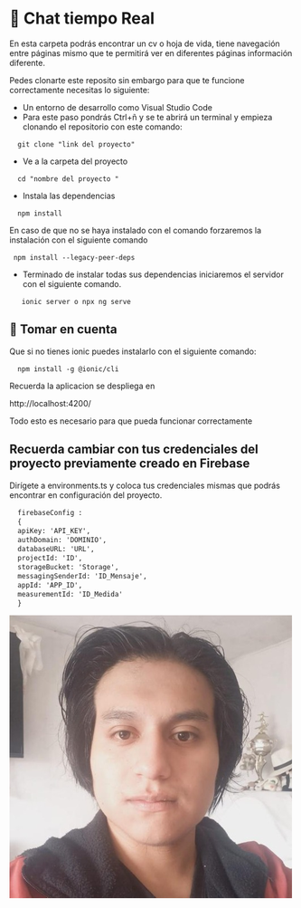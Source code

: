 # 📲 Chat tiempo Real

En esta carpeta podrás encontrar un cv o hoja de vida, tiene navegación entre páginas mismo que te permitirá ver en diferentes páginas información diferente.

Pedes clonarte este reposito sin embargo para que te funcione correctamente necesitas lo siguiente:

- Un entorno de desarrollo como Visual Studio Code 
- Para este paso pondrás Ctrl+ñ y se te abrirá un terminal y empieza clonando el repositorio con este comando:
```
  git clone "link del proyecto"
```
- Ve a la carpeta del proyecto
```
  cd "nombre del proyecto "
```

- Instala las dependencias
```
  npm install
```

 En caso de que no se haya instalado con el comando forzaremos la instalación con el siguiente comando 
```
 npm install --legacy-peer-deps
```

- Terminado de instalar todas sus dependencias iniciaremos el servidor con el siguiente comando.
```
   ionic server o npx ng serve

```

## 🛑 Tomar en cuenta 

Que si no tienes ionic puedes instalarlo con el siguiente comando:

```
  npm install -g @ionic/cli

```
Recuerda la aplicacion se despliega en


  http://localhost:4200/


Todo esto es necesario para que pueda funcionar correctamente

## Recuerda cambiar con tus credenciales del proyecto previamente creado en Firebase 

Dirígete a environments.ts y coloca tus credenciales mismas que podrás encontrar en configuración del proyecto.

```
  firebaseConfig :
  {
  apiKey: 'API_KEY',
  authDomain: 'DOMINIO',
  databaseURL: 'URL',
  projectId: 'ID',
  storageBucket: 'Storage',
  messagingSenderId: 'ID_Mensaje',
  appId: 'APP_ID',
  measurementId: 'ID_Medida'
  }
```




![Perfil](Recursos/img_autores/3.jpg)
